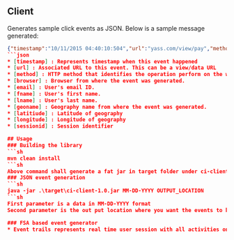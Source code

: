 ## Client
Generates sample click events as JSON. Below is a sample message generated:
```json
{"timestamp":"10/11/2015 04:40:10:504","url":"yass.com/view/pay","method":"POST","browser":"safari","email":"roselle.estell@hotmail.com","fname":"Roselle","lname":"Estell","geoname":"Newark","latitude":"40.735657","longitude":"40.735657","sessionid":"686281781"}
```json
* [timestamp] : Represents timestamp when this event happened
* [url] : Associated URL to this event. This can be a view/data URL
* [method] : HTTP method that identifies the operation perform on the web resource identified by URL.
* [browser] : Browser from where the event was generated.
* [email] : User's email ID.
* [fname] : User's first name.
* [lname] : User's last name.
* [geoname] : Geography name from where the event was generated.
* [latitiude] : Latitude of geography
* [longitude] : Longitude of geography
* [sessionid] : Session identifier

## Usage
### Building the library
```sh
mvn clean install
```sh
Above command shall generate a fat jar in target folder under ci-client folder. 
### JSON event generation
```sh
java -jar .\target\ci-client-1.0.jar MM-DD-YYYY OUTPUT_LOCATION
```sh
First parameter is a data in MM-DD-YYYY format
Second parameter is the out put location where you want the events to be generated.

### FSA based event generator
* Event trails represents real time user session with all activities on shopping site is generated. Also, generates patterns like browser refresh & back button press.